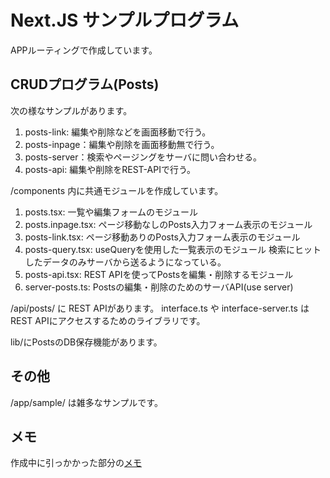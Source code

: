 # Next.JS サンプルプログラム

APPルーティングで作成しています。

## CRUDプログラム(Posts)

次の様なサンプルがあります。

1. posts-link: 編集や削除などを画面移動で行う。
2. posts-inpage：編集や削除を画面移動無で行う。
3. posts-server：検索やページングをサーバに問い合わせる。
4. posts-api: 編集や削除をREST-APIで行う。

/components 内に共通モジュールを作成しています。

1. posts.tsx: 一覧や編集フォームのモジュール
2. posts.inpage.tsx: ページ移動なしのPosts入力フォーム表示のモジュール
3. posts-link.tsx: ページ移動ありのPosts入力フォーム表示のモジュール
4. posts-query.tsx: useQueryを使用した一覧表示のモジュール
   検索にヒットしたデータのみサーバから送るようになっている。
5. posts-api.tsx: REST APIを使ってPostsを編集・削除するモジュール
6. server-posts.ts: Postsの編集・削除のためのサーバAPI(use server)

/api/posts/ に REST APIがあります。
interface.ts や interface-server.ts はREST APIにアクセスするためのライブラリです。

lib/にPostsのDB保存機能があります。

## その他

/app/sample/ は雑多なサンプルです。

## メモ

作成中に引っかかった部分の[メモ](MEMO.txt)
